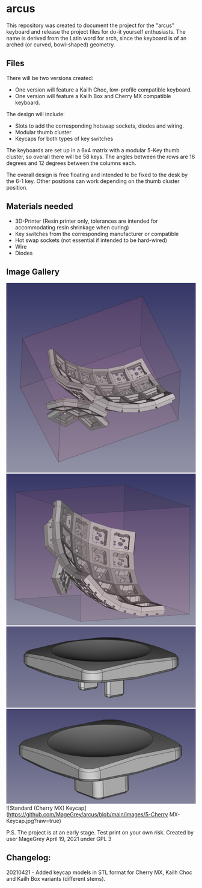 # arcus
This repository was created to document the project for the "arcus" keyboard and release the project files for do-it yourself enthusiasts. 
The name is derived from the Latin word for arch, since the keyboard is of an arched (or curved, bowl-shaped) geometry.

## Files
There will be two versions created:
- One version will feature a Kailh Choc, low-profile compatible keyboard. 
- One version will feature a Kailh Box and Cherry MX compatible keyboard.

The design will include:
- Slots to add the corresponding hotswap sockets, diodes and wiring.
- Modular thumb cluster
- Keycaps for both types of key switches

The keyboards are set up in a 6x4 matrix with a modular 5-Key thumb cluster, so overall there will be 58 keys.
The angles between the rows are 16 degrees and 12 degrees between the columns each.

The overall design is free floating and intended to be fixed to the desk by the 6-1 key. Other positions can work depending on the thumb cluster position.

## Materials needed
- 3D-Printer (Resin printer only, tolerances are intended for accommodating resin shrinkage when curing)
- Key switches from the corresponding manufacturer or compatible
- Hot swap sockets (not essential if intended to be hard-wired)
- Wire
- Diodes

## Image Gallery
![Low-Profile 4x6 Keyboard](https://github.com/MageGrey/arcus/blob/main/images/1-Kailh-Choc-Keyboard.jpg?raw=true)
![Standard 4x6 Keyboard](https://github.com/MageGrey/arcus/blob/main/images/2-Kailh-Box-Keyboard.jpg?raw=true)
![Low-Profile (Choc) Keycap](https://github.com/MageGrey/arcus/blob/main/images/3-Kailh-Choc-Keycap.jpg?raw=true)
![Standard (Box) Keycap](https://github.com/MageGrey/arcus/blob/main/images/4-Kailh-Box-Keycap.jpg?raw=true)
![Standard (Cherry MX) Keycap](https://github.com/MageGrey/arcus/blob/main/images/5-Cherry MX-Keycap.jpg?raw=true)


P.S. The project is at an early stage. Test print on your own risk.
Created by user MageGrey April 19, 2021 under GPL 3

## Changelog:

20210421 - Added keycap models in STL format for Cherry MX, Kailh Choc and Kailh Box variants (different stems).

